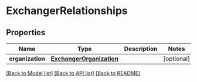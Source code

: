 # ExchangerRelationships

## Properties
Name | Type | Description | Notes
------------ | ------------- | ------------- | -------------
**organization** | [**ExchangerOrganization**](ExchangerOrganization.md) |  | [optional] 

[[Back to Model list]](../README.md#documentation-for-models) [[Back to API list]](../README.md#documentation-for-api-endpoints) [[Back to README]](../README.md)


